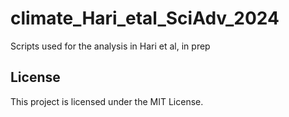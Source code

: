 
# climate_Hari_etal_SciAdv_2024

Scripts used for the analysis in Hari et al, in prep



## License
This project is licensed under the MIT License. 


